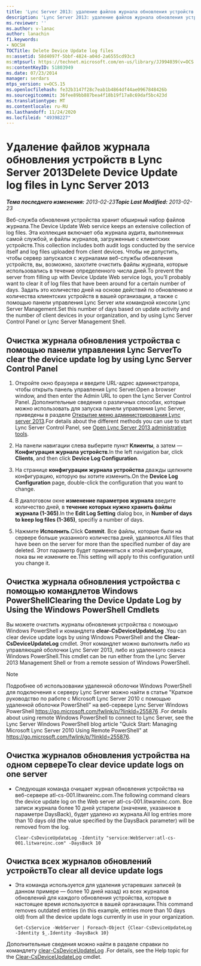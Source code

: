 ```yaml
---
title: 'Lync Server 2013: удаление файлов журнала обновления устройств'
description: 'Lync Server 2013: удаление файлов журнала обновления устройств.'
ms.reviewer: ''
ms.author: v-lanac
author: lanachin
f1.keywords:
- NOCSH
TOCTitle: Delete Device Update log files
ms:assetid: 58d4097f-5bbf-4824-a04d-2a6555cd93c3
ms:mtpsurl: https://technet.microsoft.com/en-us/library/JJ994039(v=OCS.15)
ms:contentKeyID: 51803949
ms.date: 07/23/2014
manager: serdars
mtps_version: v=OCS.15
ms.openlocfilehash: fe32b3147f28c7eab1b4864df44ae0967848426b
ms.sourcegitcommit: 36fee89bb887bea4f18b19f17a8c69daf5bc423d
ms.translationtype: MT
ms.contentlocale: ru-RU
ms.lasthandoff: 11/24/2020
ms.locfileid: "49398227"
---
```

# <a name="delete-device-update-log-files-in-lync-server-2013"></a><span data-ttu-id="ef1f8-103">Удаление файлов журнала обновления устройств в Lync Server 2013</span><span class="sxs-lookup"><span data-stu-id="ef1f8-103">Delete Device Update log files in Lync Server 2013</span></span>

<div data-xmlns="http://www.w3.org/1999/xhtml">

<div class="topic" data-xmlns="http://www.w3.org/1999/xhtml" data-msxsl="urn:schemas-microsoft-com:xslt" data-cs="https://msdn.microsoft.com/">

<div data-asp="https://msdn2.microsoft.com/asp">



</div>

<div id="mainSection">

<div id="mainBody"><span data-ttu-id="ef1f8-104">

<span> </span></span><span class="sxs-lookup"><span data-stu-id="ef1f8-104">

<span> </span></span></span>

<span data-ttu-id="ef1f8-105">_**Тема последнего изменения:** 2013-02-23_</span><span class="sxs-lookup"><span data-stu-id="ef1f8-105">_**Topic Last Modified:** 2013-02-23_</span></span>

<span data-ttu-id="ef1f8-106">Веб-служба обновления устройства хранит обширный набор файлов журнала.</span><span class="sxs-lookup"><span data-stu-id="ef1f8-106">The Device Update Web service keeps an extensive collection of log files.</span></span> <span data-ttu-id="ef1f8-107">Эта коллекция включает оба журнала аудита, выполненных самой службой, и файлы журналов, загруженные с клиентских устройств.</span><span class="sxs-lookup"><span data-stu-id="ef1f8-107">This collection includes both audit logs conducted by the service itself and log files uploaded from client devices.</span></span> <span data-ttu-id="ef1f8-108">Чтобы не допустить, чтобы сервер запускался с журналами веб-службы обновления устройств, вы, возможно, захотите очистить файлы журнала, которые использовались в течение определенного числа дней.</span><span class="sxs-lookup"><span data-stu-id="ef1f8-108">To prevent the server from filling up with Device Update Web service logs, you’ll probably want to clear it of log files that have been around for a certain number of days.</span></span> <span data-ttu-id="ef1f8-109">Задать это количество дней на основе действий по обновлению и количества клиентских устройств в вашей организации, а также с помощью панели управления Lync Server или командной консоли Lync Server Management.</span><span class="sxs-lookup"><span data-stu-id="ef1f8-109">Set this number of days based on update activity and the number of client devices in your organization, and by using Lync Server Control Panel or Lync Server Management Shell.</span></span>

<div>

## <a name="to-clear-the-device-update-log-by-using-lync-server-control-panel"></a><span data-ttu-id="ef1f8-110">Очистка журнала обновления устройства с помощью панели управления Lync Server</span><span class="sxs-lookup"><span data-stu-id="ef1f8-110">To clear the device update log by using Lync Server Control Panel</span></span>

1.  <span data-ttu-id="ef1f8-111">Откройте окно браузера и введите URL-адрес администратора, чтобы открыть панель управления Lync Server.</span><span class="sxs-lookup"><span data-stu-id="ef1f8-111">Open a browser window, and then enter the Admin URL to open the Lync Server Control Panel.</span></span> <span data-ttu-id="ef1f8-112">Дополнительные сведения о различных способах, которые можно использовать для запуска панели управления Lync Server, приведены в разделе [Открытие меню администрирования Lync server 2013](lync-server-2013-open-lync-server-administrative-tools.md).</span><span class="sxs-lookup"><span data-stu-id="ef1f8-112">For details about the different methods you can use to start Lync Server Control Panel, see [Open Lync Server 2013 administrative tools](lync-server-2013-open-lync-server-administrative-tools.md).</span></span>

2.  <span data-ttu-id="ef1f8-113">На панели навигации слева выберите пункт **Клиенты**, а затем — **Конфигурация журнала устройств**.</span><span class="sxs-lookup"><span data-stu-id="ef1f8-113">In the left navigation bar, click **Clients**, and then click **Device Log Configuration**.</span></span>

3.  <span data-ttu-id="ef1f8-114">На странице **конфигурации журнала устройства** дважды щелкните конфигурацию, которую вы хотите изменить.</span><span class="sxs-lookup"><span data-stu-id="ef1f8-114">On the **Device Log Configuration** page, double-click the configuration that you want to change.</span></span>

4.  <span data-ttu-id="ef1f8-115">В диалоговом окне **изменение параметров журнала** введите количество дней, в **течение которых нужно хранить файлы журнала (1-365)**.</span><span class="sxs-lookup"><span data-stu-id="ef1f8-115">In the **Edit Log Setting** dialog box, in **Number of days to keep log files (1-365)**, specifiy a number of days.</span></span>

5.  <span data-ttu-id="ef1f8-116">Нажмите **Исполнить**.</span><span class="sxs-lookup"><span data-stu-id="ef1f8-116">Click **Commit**.</span></span> <span data-ttu-id="ef1f8-117">Все файлы, которые были на сервере больше указанного количества дней, удаляются.</span><span class="sxs-lookup"><span data-stu-id="ef1f8-117">All files that have been on the server for more than the specified number of day are deleted.</span></span> <span data-ttu-id="ef1f8-118">Этот параметр будет применяться к этой конфигурации, пока вы не измените ее.</span><span class="sxs-lookup"><span data-stu-id="ef1f8-118">This setting will apply to this configuration until you change it.</span></span>

</div>

<div>

## <a name="clearing-the-device-update-log-by-using-the-windows-powershell-cmdlets"></a><span data-ttu-id="ef1f8-119">Очистка журнала обновления устройства с помощью командлетов Windows PowerShell</span><span class="sxs-lookup"><span data-stu-id="ef1f8-119">Clearing the Device Update Log by Using the Windows PowerShell Cmdlets</span></span>

<span data-ttu-id="ef1f8-120">Вы можете очистить журналы обновления устройства с помощью Windows PowerShell и командлета **clear-CsDeviceUpdateLog** .</span><span class="sxs-lookup"><span data-stu-id="ef1f8-120">You can clear device update logs by using Windows PowerShell and the **Clear-CsDeviceUpdateLog** cmdlet.</span></span> <span data-ttu-id="ef1f8-121">Этот командлет можно выполнить либо из управляющей оболочки Lync Server 2013, либо из удаленного сеанса Windows PowerShell.</span><span class="sxs-lookup"><span data-stu-id="ef1f8-121">This cmdlet can be run either from the Lync Server 2013 Management Shell or from a remote session of Windows PowerShell.</span></span>

<div>


> [!NOTE]  
> <span data-ttu-id="ef1f8-122">Подробнее об использовании удаленной оболочки Windows PowerShell для подключения к серверу Lync Server можно найти в статье "Краткое руководство по работе с Microsoft Lync Server 2010 с помощью удаленной оболочки PowerShell" на веб-сервере Lync Server Windows PowerShell <A href="https://go.microsoft.com/fwlink/p/?linkid=255876">https://go.microsoft.com/fwlink/p/?linkId=255876</A> .</span><span class="sxs-lookup"><span data-stu-id="ef1f8-122">For details about using remote Windows PowerShell to connect to Lync Server, see the Lync Server Windows PowerShell blog article "Quick Start: Managing Microsoft Lync Server 2010 Using Remote PowerShell" at <A href="https://go.microsoft.com/fwlink/p/?linkid=255876">https://go.microsoft.com/fwlink/p/?linkId=255876</A>.</span></span>



</div>

<div>

## <a name="to-clear-device-update-logs-on-one-server"></a><span data-ttu-id="ef1f8-123">Очистка журналов обновления устройства на одном сервере</span><span class="sxs-lookup"><span data-stu-id="ef1f8-123">To clear device update logs on one server</span></span>

  - <span data-ttu-id="ef1f8-124">Следующая команда очищает журнал обновления устройства на веб-сервере atl-cs-001.litwareinc.com.</span><span class="sxs-lookup"><span data-stu-id="ef1f8-124">The following command clears the device update log on the Web server atl-cs-001.litwareinc.com.</span></span> <span data-ttu-id="ef1f8-125">Все записи журнала более 10 дней устарели (значение, указанное в параметре DaysBack), будет удалено из журнала.</span><span class="sxs-lookup"><span data-stu-id="ef1f8-125">All log entries more than 10 days old (the value specified by the DaysBack parameter) will be removed from the log.</span></span>
    
        Clear-CsDeviceUpdateLog -Identity "service:WebServer:atl-cs-001.litwareinc.com" -DaysBack 10

</div>

<div>

## <a name="to-clear-all-device-update-logs"></a><span data-ttu-id="ef1f8-126">Очистка всех журналов обновлений устройств</span><span class="sxs-lookup"><span data-stu-id="ef1f8-126">To clear all device update logs</span></span>

  - <span data-ttu-id="ef1f8-127">Эта команда используется для удаления устаревших записей (в данном примере — более 10 дней назад) из всех журналов обновлений для каждого обновления устройства, которые в настоящее время используются в вашей организации.</span><span class="sxs-lookup"><span data-stu-id="ef1f8-127">This command removes outdated entries (in this example, entries more than 10 days old) from all the device update logs currently in use in your organization.</span></span>
    
        Get-CsService -WebServer | Foreach-Object {Clear-CsDeviceUpdateLog -Identity $_.Identity -DaysBack 10}

</div>

<span data-ttu-id="ef1f8-128">Дополнительные сведения можно найти в разделе справки по командлету [clear-CsDeviceUpdateLog](https://docs.microsoft.com/powershell/module/skype/Clear-CsDeviceUpdateLog) .</span><span class="sxs-lookup"><span data-stu-id="ef1f8-128">For details, see the Help topic for the [Clear-CsDeviceUpdateLog](https://docs.microsoft.com/powershell/module/skype/Clear-CsDeviceUpdateLog) cmdlet.</span></span>

<span data-ttu-id="ef1f8-129"></div>

</div>

<span> </span>

</div>

</div>

</span><span class="sxs-lookup"><span data-stu-id="ef1f8-129"></div>

</div>

<span> </span>

</div>

</div>

</span></span></div>

